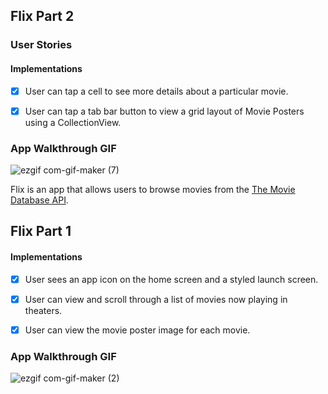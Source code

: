 
## Flix Part 2

### User Stories

#### Implementations
- [x] User can tap a cell to see more details about a particular movie.
- [x] User can tap a tab bar button to view a grid layout of Movie Posters using a CollectionView.


### App Walkthrough GIF
![ezgif com-gif-maker (7)](https://user-images.githubusercontent.com/71580429/126115730-45d433dd-4fa4-40ca-8c58-86261e90cee9.gif)



Flix is an app that allows users to browse movies from the [The Movie Database API](http://docs.themoviedb.apiary.io/#).


## Flix Part 1

#### Implementations
- [x] User sees an app icon on the home screen and a styled launch screen.
- [x] User can view and scroll through a list of movies now playing in theaters.
- [x] User can view the movie poster image for each movie.


### App Walkthrough GIF

![ezgif com-gif-maker (2)](https://user-images.githubusercontent.com/71580429/125212706-4ae14a00-e27d-11eb-962d-eb0fbabdd022.gif)
